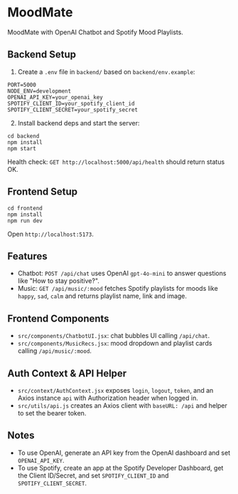 # MoodMate

MoodMate with OpenAI Chatbot and Spotify Mood Playlists.

## Backend Setup

1. Create a `.env` file in `backend/` based on `backend/env.example`:

```
PORT=5000
NODE_ENV=development
OPENAI_API_KEY=your_openai_key
SPOTIFY_CLIENT_ID=your_spotify_client_id
SPOTIFY_CLIENT_SECRET=your_spotify_secret
```

2. Install backend deps and start the server:

```
cd backend
npm install
npm start
```

Health check: `GET http://localhost:5000/api/health` should return status OK.

## Frontend Setup

```
cd frontend
npm install
npm run dev
```

Open `http://localhost:5173`.

## Features

- Chatbot: `POST /api/chat` uses OpenAI `gpt-4o-mini` to answer questions like "How to stay positive?".
- Music: `GET /api/music/:mood` fetches Spotify playlists for moods like `happy`, `sad`, `calm` and returns playlist name, link and image.

## Frontend Components

- `src/components/ChatbotUI.jsx`: chat bubbles UI calling `/api/chat`.
- `src/components/MusicRecs.jsx`: mood dropdown and playlist cards calling `/api/music/:mood`.

## Auth Context & API Helper

- `src/context/AuthContext.jsx` exposes `login`, `logout`, `token`, and an Axios instance `api` with Authorization header when logged in.
- `src/utils/api.js` creates an Axios client with `baseURL: /api` and helper to set the bearer token.

## Notes

- To use OpenAI, generate an API key from the OpenAI dashboard and set `OPENAI_API_KEY`.
- To use Spotify, create an app at the Spotify Developer Dashboard, get the Client ID/Secret, and set `SPOTIFY_CLIENT_ID` and `SPOTIFY_CLIENT_SECRET`.

